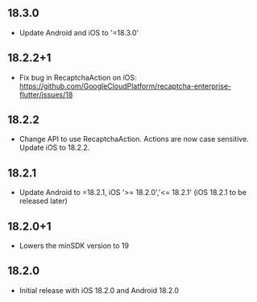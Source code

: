 ## 18.3.0

* Update Android and iOS to '=18.3.0'

## 18.2.2+1

* Fix bug in RecaptchaAction on iOS: https://github.com/GoogleCloudPlatform/recaptcha-enterprise-flutter/issues/18

## 18.2.2

* Change API to use RecaptchaAction.  Actions are now case sensitive.  Update iOS to 18.2.2.

## 18.2.1

* Update Android to =18.2.1, iOS '>= 18.2.0','<= 18.2.1'  (iOS 18.2.1 to be released later)

## 18.2.0+1

* Lowers the minSDK version to 19

## 18.2.0

* Initial release with iOS 18.2.0 and Android 18.2.0